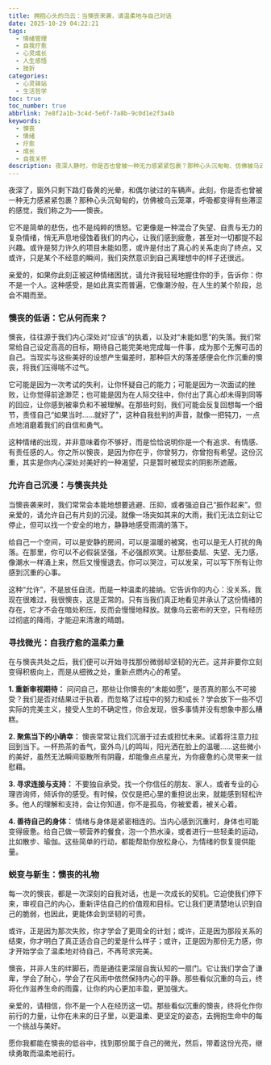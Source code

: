 ```yaml
---
title: 拥抱心头的乌云：当懊丧来袭，请温柔地与自己对话
date: 2025-10-29 04:22:21
tags:
  - 情绪管理
  - 自我疗愈
  - 心灵成长
  - 人生感悟
  - 挫折
categories:
  - 心灵驿站
  - 生活哲学
toc: true
toc_number: true
abbrlink: 7e8f2a1b-3c4d-5e6f-7a8b-9c0d1e2f3a4b
keywords:
  - 懊丧
  - 情绪
  - 疗愈
  - 成长
  - 自我关怀
description: 夜深人静时，你是否也曾被一种无力感紧紧包裹？那种心头沉甸甸、仿佛被乌云笼罩的感觉，我们称之为懊丧。它不是简单的悲伤，也不是纯粹的愤怒，而是一种混合了失望、自责与无力的复杂情绪。这篇文章将带你温柔地探索懊丧的本质，理解它为何而来，并学习如何在它的阴影下找到光亮，最终将这份沉重转化为前行的力量。
---
```


夜深了，窗外只剩下路灯昏黄的光晕，和偶尔驶过的车辆声。此刻，你是否也曾被一种无力感紧紧包裹？那种心头沉甸甸的，仿佛被乌云笼罩，呼吸都变得有些滞涩的感觉，我们称之为——懊丧。

它不是简单的悲伤，也不是纯粹的愤怒。它更像是一种混合了失望、自责与无力的复杂情绪，悄无声息地侵蚀着我们的内心，让我们感到疲惫，甚至对一切都提不起兴趣。或许是努力许久的项目未能如愿，或许是付出了真心的关系走向了终点，又或许，只是某个不经意的瞬间，我们突然意识到自己离理想中的样子还很远。

亲爱的，如果你此刻正被这种情绪困扰，请允许我轻轻地握住你的手，告诉你：你不是一个人。这种感受，是如此真实而普遍，它像潮汐般，在人生的某个阶段，总会不期而至。

### 懊丧的低语：它从何而来？

懊丧，往往源于我们内心深处对“应该”的执着，以及对“未能如愿”的失落。我们常常给自己设定高高的目标，期待自己能完美地完成每一件事，成为那个无懈可击的自己。当现实与这些美好的设想产生偏差时，那种巨大的落差感便会化作沉重的懊丧，将我们压得喘不过气。

它可能是因为一次考试的失利，让你怀疑自己的能力；可能是因为一次面试的挫败，让你觉得前途渺茫；也可能是因为在人际交往中，你付出了真心却未得到同等的回应，让你感到被辜负和不被理解。在那些时刻，我们可能会反复回想每一个细节，责怪自己“如果当时……就好了”，这种自我批判的声音，就像一把钝刀，一点点地消磨着我们的自信和勇气。

这种情绪的出现，并非意味着你不够好，而是恰恰说明你是一个有追求、有情感、有责任感的人。你之所以懊丧，是因为你在乎，你曾努力，你曾抱有希望。这份沉重，其实是你内心深处对美好的一种渴望，只是暂时被现实的阴影所遮蔽。

### 允许自己沉浸：与懊丧共处

当懊丧袭来时，我们常常会本能地想要逃避、压抑，或者强迫自己“振作起来”。但亲爱的，请允许自己有片刻的沉浸。就像一场突如其来的大雨，我们无法立刻让它停止，但可以找一个安全的地方，静静地感受雨滴的落下。

给自己一个空间，可以是安静的房间，可以是温暖的被窝，也可以是无人打扰的角落。在那里，你可以不必假装坚强，不必强颜欢笑。让那些委屈、失望、无力感，像潮水一样涌上来，然后又慢慢退去。你可以哭泣，可以发呆，可以写下所有让你感到沉重的心事。

这种“允许”，不是放任自流，而是一种温柔的接纳。它告诉你的内心：没关系，我现在很难过，我很懊丧，这是正常的。只有当我们真正地看见并承认了这份情绪的存在，它才不会在暗处积压，反而会慢慢地释放。就像乌云密布的天空，只有经历过彻底的降雨，才能迎来清澈的晴朗。

### 寻找微光：自我疗愈的温柔力量

在与懊丧共处之后，我们便可以开始寻找那份微弱却坚韧的光芒。这并非要你立刻变得积极向上，而是从细微之处，重新点燃内心的希望。

**1. 重新审视期待：** 问问自己，那些让你懊丧的“未能如愿”，是否真的那么不可接受？我们是否对结果过于执着，而忽略了过程中的努力和成长？学会放下一些不切实际的完美主义，接受人生的不确定性，你会发现，很多事情并没有想象中那么糟糕。

**2. 聚焦当下的小确幸：** 懊丧常常让我们沉溺于过去或担忧未来。试着将注意力拉回到当下。一杯热茶的香气，窗外鸟儿的鸣叫，阳光洒在脸上的温暖……这些微小的美好，虽然无法瞬间驱散所有阴霾，却能像点点星光，为你疲惫的心灵带来一丝慰藉。

**3. 寻求连接与支持：** 不要独自承受。找一个你信任的朋友、家人，或者专业的心理咨询师，倾诉你的感受。有时候，仅仅是把心里的重担说出来，就能感到轻松许多。他人的理解和支持，会让你知道，你不是孤岛，你被爱着，被关心着。

**4. 善待自己的身体：** 情绪与身体是紧密相连的。当内心感到沉重时，身体也可能变得疲惫。给自己做一顿营养的餐食，泡一个热水澡，或者进行一些轻柔的运动，比如散步、瑜伽。这些简单的行动，都能帮助你放松身心，为情绪的恢复提供能量。

### 蜕变与新生：懊丧的礼物

每一次的懊丧，都是一次深刻的自我对话，也是一次成长的契机。它迫使我们停下来，审视自己的内心，重新评估自己的价值观和目标。它让我们更清楚地认识到自己的脆弱，也因此，更能体会到坚韧的可贵。

或许，正是因为那次失败，你才学会了更周全的计划；或许，正是因为那段关系的结束，你才明白了真正适合自己的爱是什么样子；或许，正是因为那份无力感，你才开始学会了温柔地对待自己，不再苛求完美。

懊丧，并非人生的绊脚石，而是通往更深层自我认知的一扇门。它让我们学会了谦卑，学会了耐心，学会了在风雨中依然保持内心的平静。那些看似沉重的乌云，终将化作滋养生命的雨露，让你的内心更加丰盈，更加强大。

亲爱的，请相信，你不是一个人在经历这一切。那些看似沉重的懊丧，终将化作你前行的力量，让你在未来的日子里，以更温柔、更坚定的姿态，去拥抱生命中的每一个挑战与美好。

愿你我都能在懊丧的低谷中，找到那份属于自己的微光，然后，带着这份光亮，继续勇敢而温柔地前行。